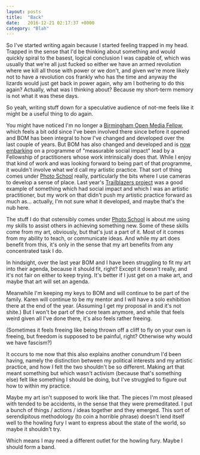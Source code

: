 ```yaml
---
layout: posts
title:  "Back"
date:   2016-12-21 02:17:37 +0000
category: "Blah"
---
```


So I've started writing again because I started feeling trapped in my head. Trapped in the sense that I'd be thinking about something and would quickly spiral to the basest, logical conclusion I was capable of, which was usually that we're all just fucked so either we have an armed revolution where we kill all those with power or we don't, and given we're more likely not to have a revolution cos frankly who has the time and anyway the lizards would just get back in power again, why am I bothering to do this again? Actually, what was I thinking about? Because my short-term memory is not what it was these days. 

So yeah, writing stuff down for a speculative audience of not-me feels like it might be a useful thing to do again. 

You might have noticed I'm no longer a [Birmingham Open Media Fellow](http://www.bom.org.uk/bom-fellows/), which feels a bit odd since I've been involved there since before it opened and BOM has been integral to how I've changed and developed over the last couple of years. But BOM has also changed and developed and is [now embarking](http://www.bom.org.uk/about-bom/) on a programme of "measurable social impact" lead by a Fellowship of practitioners whose work intrinsically does that. While I enjoy that kind of work and was looking forward to being part of that programme, it wouldn't involve what we'd call my artistic practice. That sort of thing comes under [Photo School](http://photo-school.co.uk) really, particularly the bits where I use cameras to develop a sense of place. Last year's [Trailblazers project](http://www.stanscafe.co.uk/trailblazers.html) was a good example of something which had social impact and which I was an artistic practitioner, but my work on that didn't push my artistic practice forward as much as... actually, I'm not sure what it developed, and maybe that's the nub here. 

The stuff I do that ostensibly comes under [Photo School](http://photo-school.co.uk) is about me using my skills to assist others in achieving something new. Some of these skills come from my art, obviously, but that's just a part of it. Most of it comes from my ability to teach, or communicate ideas. And while my art does benefit from this, it's only in the sense that my art benefits from any concentrated task I do. 

In hindsight, over the last year BOM and I have been struggling to fit my art into their agenda, because it should fit, right? Except it doesn't really, and it's not fair on either to keep trying. It's better if I just get on a make art, and maybe that art will set an agenda. 

Meanwhile I'm keeping my keys to BOM and will continue to be part of the family. Karen will continue to be my mentor and I will have a solo exhibition there at the end of the year. (Assuming I get my proposal in and it's not shite.) But I won't be part of the core team anymore, and while that feels weird given all I've done there, it's also feels rather freeing. 

(Sometimes it feels freeing like being thrown off a cliff to fly on your own is freeing, but freedom is supposed to be painful, right? Otherwise why would we have fascism?)

It occurs to me now that this also explains another conundrum I'd been having, namely the distinction between my political interests and my artistic practice, and how I felt the two shouldn't be so different. Making art that meant something but which wasn't activism (because that's something else) felt like something I should be doing, but I've struggled to figure out how to within my practice. 

Maybe my art isn't supposed to work like that. The pieces I'm most pleased with tended to be accidents, in the sense that they were premeditated. I put a bunch of things / actions / ideas together and they emerged. This sort of serendipitous methodology (to coin a horrible phrase) doesn't lend itself well to the howling fury I want to express about the state of the world, so maybe it shouldn't try. 

Which means I may need a different outlet for the howling fury. Maybe I should form a band. 
